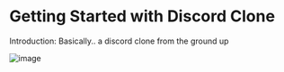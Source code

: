# Getting Started with Discord Clone
Introduction:
Basically.. a discord clone from the ground up

![image](https://user-images.githubusercontent.com/107880782/190066394-a0cb0852-9341-4486-b6b5-5221950c4a18.png)
